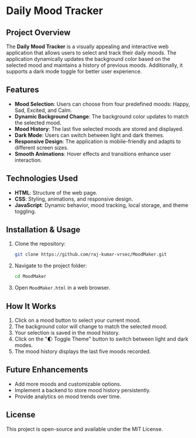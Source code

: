 # Daily Mood Tracker

## Project Overview
The **Daily Mood Tracker** is a visually appealing and interactive web application that allows users to select and track their daily moods. The application dynamically updates the background color based on the selected mood and maintains a history of previous moods. Additionally, it supports a dark mode toggle for better user experience.

## Features
- **Mood Selection**: Users can choose from four predefined moods: Happy, Sad, Excited, and Calm.
- **Dynamic Background Change**: The background color updates to match the selected mood.
- **Mood History**: The last five selected moods are stored and displayed.
- **Dark Mode**: Users can switch between light and dark themes.
- **Responsive Design**: The application is mobile-friendly and adapts to different screen sizes.
- **Smooth Animations**: Hover effects and transitions enhance user interaction.

## Technologies Used
- **HTML**: Structure of the web page.
- **CSS**: Styling, animations, and responsive design.
- **JavaScript**: Dynamic behavior, mood tracking, local storage, and theme toggling.

## Installation & Usage
1. Clone the repository:
   ```sh
   git clone https://github.com/raj-kumar-vrsec/MoodMaker.git
   ```
2. Navigate to the project folder:
   ```sh
   cd MoodMaker
   ```
3. Open `MoodMaker.html` in a web browser.

## How It Works
1. Click on a mood button to select your current mood.
2. The background color will change to match the selected mood.
3. Your selection is saved in the mood history.
4. Click on the "🌓 Toggle Theme" button to switch between light and dark modes.
5. The mood history displays the last five moods recorded.

## Future Enhancements
- Add more moods and customizable options.
- Implement a backend to store mood history persistently.
- Provide analytics on mood trends over time.

## License
This project is open-source and available under the MIT License.

